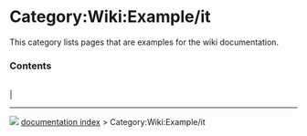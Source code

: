 # Category:Wiki:Example/it
This category lists pages that are examples for the wiki documentation.

### Contents

|     |     |     |
| --- | --- | --- |
|



---
![](images/Button_right.svg) [documentation index](../README.md) > Category:Wiki:Example/it
